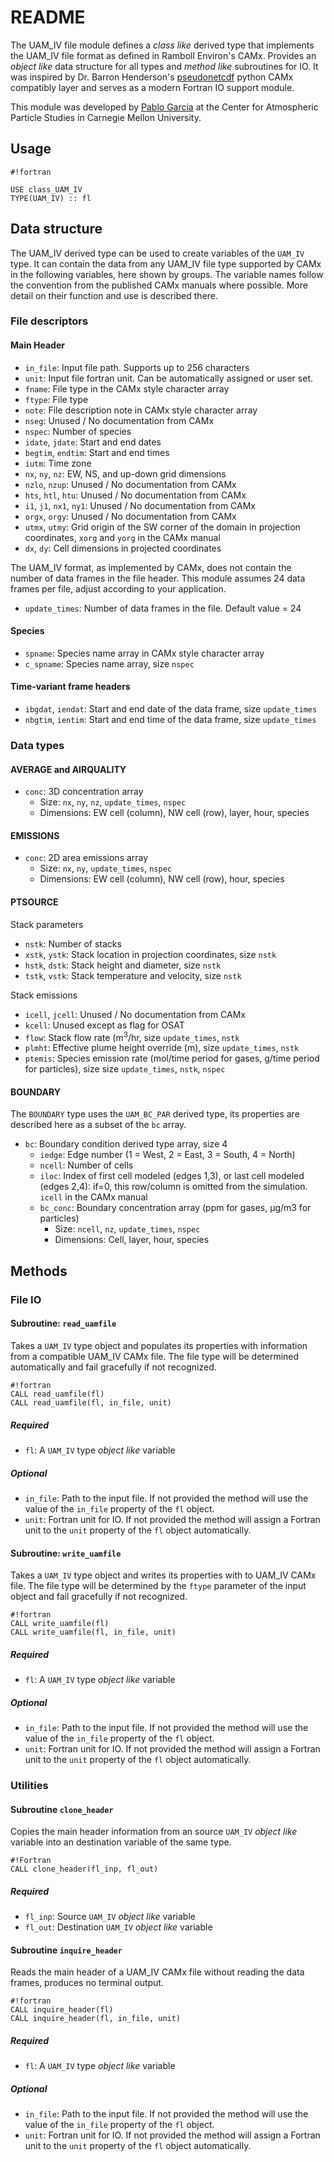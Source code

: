 # README

The UAM\_IV file module defines a *class like* derived type that implements the UAM\_IV file format as defined in Ramboll Environ's CAMx. Provides an *object like* data structure for all types and *method like* subroutines for IO. It was inspired by Dr. Barron Henderson's [pseudonetcdf](https://github.com/barronh/pseudonetcdf) python CAMx compatibly layer and serves as a modern Fortran IO support module.

This module was developed by [Pablo Garcia](pablogar@andrew.cmu.edu) at the Center for Atmospheric Particle Studies in Carnegie Mellon University.

## Usage
```
#!fortran

USE class_UAM_IV
TYPE(UAM_IV) :: fl
```

## Data structure

The UAM\_IV derived type can be used to create variables of the `UAM_IV` type. It can contain the data from any UAM\_IV file type supported by CAMx in the following variables, here shown by groups. The variable names follow the convention from the published CAMx manuals where possible. More detail on their function and use is described there.

### File descriptors

#### Main Header
* `in_file`: Input file path. Supports up to 256 characters
* `unit`: Input file fortran unit. Can be automatically assigned or user set.
* `fname`: File type in the CAMx style character array
* `ftype`: File type
* `note`: File description note in CAMx style character array
* `nseg`: Unused / No documentation from CAMx
* `nspec`: Number of species
* `idate`, `jdate`: Start and end dates
* `begtim`, `endtim`: Start and end times
* `iutm`: Time zone
* `nx`, `ny`, `nz`: EW, NS, and up-down grid dimensions
* `nzlo`, `nzup`: Unused / No documentation from CAMx
* `hts`, `htl`, `htu`: Unused / No documentation from CAMx
* `i1`, `j1`, `nx1`, `ny1`: Unused / No documentation from CAMx
* `orgx`, `orgy`: Unused / No documentation from CAMx
* `utmx`, `utmy`: Grid origin of the SW corner of the domain in projection coordinates, `xorg` and `yorg` in the CAMx manual
* `dx`, `dy`: Cell dimensions in projected coordinates

The UAM_IV format, as implemented by CAMx, does not contain the number of data frames in the file header. This module assumes 24 data frames per file, adjust according to your application.

* `update_times`: Number of data frames in the file. Default value = 24

#### Species
* `spname`: Species name array in CAMx style character array
* `c_spname`: Species name array, size `nspec`

#### Time-variant frame headers
* `ibgdat`, `iendat`: Start and end date of the data frame, size `update_times`
* `nbgtim`, `ientim`: Start and end time of the data frame, size `update_times`

### Data types

#### AVERAGE and AIRQUALITY

* `conc`: 3D concentration array
	* Size: `nx`, `ny`, `nz`, `update_times`, `nspec`
	* Dimensions: EW cell (column), NW cell (row), layer, hour, species

#### EMISSIONS

* `conc`: 2D area emissions array
	* Size: `nx`, `ny`, `update_times`, `nspec`
	* Dimensions: EW cell (column), NW cell (row), hour, species

#### PTSOURCE
Stack parameters
* `nstk`: Number of stacks
* `xstk`, `ystk`: Stack location in projection coordinates, size `nstk`
* `hstk`, `dstk`: Stack height and diameter, size `nstk`
* `tstk`, `vstk`: Stack temperature and velocity, size `nstk`

Stack emissions
* `icell`, `jcell`: Unused / No documentation from CAMx
* `kcell`: Unused except as flag for OSAT
* `flow`: Stack flow rate (m<sup>3</sup>/hr, size `update_times`, `nstk`
* `plmht`: Effective plume height override (m), size `update_times`, `nstk`
* `ptemis`: Species emission rate (mol/time period for gases, g/time period for particles), size size `update_times`, `nstk`, `nspec`

#### BOUNDARY
The `BOUNDARY` type uses the `UAM_BC_PAR` derived type, its properties are described here as a subset of the `bc` array.

* `bc`: Boundary condition derived type array, size 4
	* `iedge`: Edge number (1 = West, 2 = East, 3 = South, 4 = North)
	* `ncell`: Number of cells
	* `iloc`: Index of first cell modeled (edges 1,3), or last cell modeled (edges 2,4): if=0, this row/column is omitted from the simulation. `icell` in the CAMx manual
	* `bc_conc`: Boundary concentration array (ppm for gases, μg/m3 for particles)
		* Size: `ncell`, `nz`, `update_times`, `nspec`
		* Dimensions: Cell, layer, hour, species

## Methods
### File IO
#### Subroutine: `read_uamfile`
Takes a `UAM_IV` type object and populates its properties with information from a compatible UAM\_IV CAMx file. The file type will be determined automatically and fail gracefully if not recognized.

```
#!fortran
CALL read_uamfile(fl)
CALL read_uamfile(fl, in_file, unit)
```
##### Required
* `fl`: A `UAM_IV` type *object like* variable
##### Optional
* `in_file`: Path to the input file. If not provided the method will use the value of the `in_file` property of the `fl` object.
* `unit`: Fortran unit for IO. If not provided the method will assign a Fortran unit to the `unit` property of the `fl` object automatically.

#### Subroutine: `write_uamfile`
Takes a `UAM_IV` type object and writes its properties with to UAM\_IV CAMx file. The file type will be determined by the `ftype` parameter of the input object and fail gracefully if not recognized.

```
#!fortran
CALL write_uamfile(fl)
CALL write_uamfile(fl, in_file, unit)
```
##### Required
* `fl`: A `UAM_IV` type *object like* variable
##### Optional
* `in_file`: Path to the input file. If not provided the method will use the value of the `in_file` property of the `fl` object.
* `unit`: Fortran unit for IO. If not provided the method will assign a Fortran unit to the `unit` property of the `fl` object automatically.

### Utilities
#### Subroutine `clone_header`
Copies the main header information from an source `UAM_IV`  *object like* variable into an destination variable of the same type.

```
#!Fortran
CALL clone_header(fl_inp, fl_out)
```
##### Required
* `fl_inp`: Source `UAM_IV`  *object like* variable
* `fl_out`: Destination `UAM_IV`  *object like* variable

#### Subroutine `inquire_header`
Reads the main header of a UAM\_IV CAMx file without reading the data frames, produces no terminal output.

```
#!fortran
CALL inquire_header(fl)
CALL inquire_header(fl, in_file, unit)
```
##### Required
* `fl`: A `UAM_IV` type *object like* variable
##### Optional
* `in_file`: Path to the input file. If not provided the method will use the value of the `in_file` property of the `fl` object.
* `unit`: Fortran unit for IO. If not provided the method will assign a Fortran unit to the `unit` property of the `fl` object automatically.